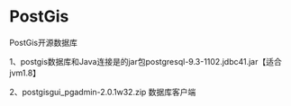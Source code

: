 PostGis
=======

PostGis开源数据库

1、postgis数据库和Java连接是的jar包postgresql-9.3-1102.jdbc41.jar【适合jvm1.8】

2、postgisgui_pgadmin-2.0.1w32.zip  数据库客户端
